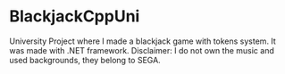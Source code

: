 # BlackjackCppUni
University Project where I made a blackjack game with tokens system. It was made with .NET framework. Disclaimer: I do not own the music and used backgrounds, they belong to SEGA.
